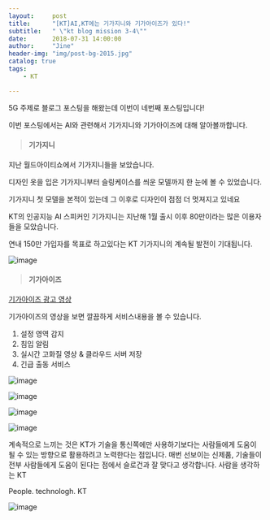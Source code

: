 ```yaml
---
layout:     post
title:      "[KT]AI,KT에는 기가지니와 기가아이즈가 있다!"
subtitle:   " \"kt blog mission 3-4\""
date:       2018-07-31 14:00:00
author:     "Jine"
header-img: "img/post-bg-2015.jpg"
catalog: true
tags:
    - KT

---
```




5G 주제로 블로그 포스팅을 해왔는데 이번이 네번째 포스팅입니다!

이번 포스팅에서는 AI와 관련해서 기가지니와 기가아이즈에 대해 알아볼까합니다.

> #### 기가지니

지난 월드아이티쇼에서 기가지니들을 보았습니다. 

디자인 옷을 입은 기가지니부터 슬링케이스를 씌운 모델까지 한 눈에 볼 수 있었습니다.

기가지니 첫 모델을 본적이 있는데 그 이후로 디자인이 점점 더 멋져지고 있네요



KT의 인공지능 AI 스피커인 기가지니는 지난해 1월 출시 이후 80만이라는 많은 이용자들을 모았습니다.

연내 150만 가입자를 목표로 하고있다는 KT 기가지니의 계속될 발전이 기대됩니다.

![image](https://user-images.githubusercontent.com/33712866/43439487-62a6e30c-94ce-11e8-8c07-243a55db3aa8.png)



> #### 기가아이즈

[기가아이즈 광고 영상](https://youtu.be/UM8s3aP4Im0)



기가아이즈의 영상을 보면 깔끔하게 서비스내용을 볼 수 있습니다.

1. 설정 영역 감지
2. 침입 알림
3. 실시간 고화질 영상 & 클라우드 서버 저장
4. 긴급 출동 서비스

![image](https://user-images.githubusercontent.com/33712866/43439699-56da82c6-94cf-11e8-8b91-6cdec1a8b072.png)



![image](https://user-images.githubusercontent.com/33712866/43439752-91f807d4-94cf-11e8-866a-2cb340d8361a.png)



![image](https://user-images.githubusercontent.com/33712866/43439724-6dbf04a8-94cf-11e8-9aea-a35f585db474.png)



![image](https://user-images.githubusercontent.com/33712866/43439776-aa29f6f0-94cf-11e8-9016-9ebac363948d.png)

계속적으로 느끼는 것은 KT가 기술을 통신쪽에만 사용하기보다는 사람들에게 도움이 될 수 있는 방향으로 활용하려고 노력한다는 점입니다. 매번 선보이는 신제품, 기술들이 전부 사람들에게 도움이 된다는 점에서 슬로건과 잘 맞다고 생각합니다. 사람을 생각하는 KT

People. technologh. KT





![image](https://user-images.githubusercontent.com/33712866/43437986-dcdbf43a-94c6-11e8-8c8f-70e03e64f89e.png)

